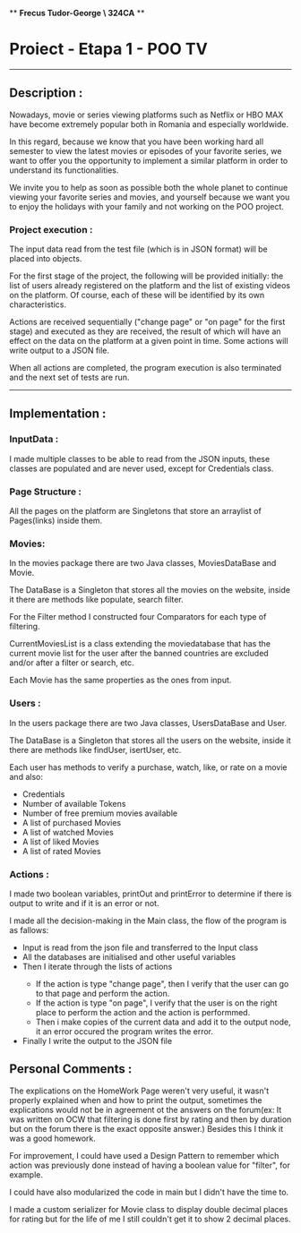 ** **Frecus Tudor-George \\ 324CA** **

# Proiect - Etapa 1 - POO TV
***
## Description :
Nowadays, movie or series viewing platforms such as Netflix or HBO MAX have become extremely popular both in Romania and especially worldwide.

In this regard, because we know that you have been working hard all semester to view the latest movies or episodes of your favorite series, we want to offer you the opportunity to implement a similar platform in order to understand its functionalities.

We invite you to help as soon as possible both the whole planet to continue viewing your favorite series and movies, and yourself because we want you to enjoy the holidays with your family and not working on the POO project.

### Project execution :
The input data read from the test file (which is in JSON format) will be placed into objects.

For the first stage of the project, the following will be provided initially: the list of users already registered on the platform and the list of existing videos on the platform. Of course, each of these will be identified by its own characteristics.

Actions are received sequentially ("change page" or "on page" for the first stage) and executed as they are received, the result of which will have an effect on the data on the platform at a given point in time. 
Some actions will write output to a JSON file.

When all actions are completed, the program execution is also terminated and the next set of tests are run.
***
## Implementation :

### InputData :
I made multiple classes to be able to read from the JSON inputs, these classes are populated and 
are never used, except for Credentials class.

### Page Structure :
All the pages on the platform are Singletons that store an arraylist of Pages(links) inside them.

### Movies:
In the movies package there are two Java classes, MoviesDataBase and Movie.

The DataBase is a Singleton that stores all the movies on the website, inside it there are methods like populate, search filter.

For the Filter method I constructed four Comparators for each type of filtering.

CurrentMoviesList is a class extending the moviedatabase that has the current movie list for the user after the banned countries are excluded and/or after a filter or search, etc.

Each Movie has the same properties as the ones from input.


### Users :
In the users package there are two Java classes, UsersDataBase and User.

The DataBase is a Singleton that stores all the users on the website, inside it there are methods like findUser, isertUser, etc.

Each user has methods to verify a purchase, watch, like, or rate on a movie and also:
<ul>
    <li>Credentials</li>
    <li>Number of available Tokens</li>
    <li>Number of free premium movies available</li>
    <li>A list of purchased Movies</li>
    <li>A list of watched Movies</li>
    <li>A list of liked Movies</li>
    <li>A list of rated Movies</li>
</ul>

### Actions :
I made two boolean variables, printOut and printError to determine if there is output to write and if it is an error or not.

I made all the decision-making in the Main class, the flow of the program is as fallows:
<ul>
    <li>Input is read from the json file and transferred to the Input class</li>
    <li>All the databases are initialised and other useful variables</li>
    <li>Then I iterate through the lists of actions</li>
    <ul>
        <li>If the action is type "change page", then I verify that the user can go to that page and perform the action.</li>
        <li>If the action is type "on page", I verify that the user is on the right place to perform the action and the action is performmed.</li>
        <li>Then i make copies of the current data and add it to the output node, it an error occured the program writes the error.</li>
    </ul>
<li>Finally I write the output to the JSON file</li>
</ul>

## Personal Comments :
The explications on the HomeWork Page weren't very useful, it wasn't properly explained when and how to print the output, sometimes the explications
would not be in agreement ot the answers on the forum(ex: It was written on OCW that filtering is done first by rating and then by duration but on the forum there is the exact opposite answer.)
Besides this I think it was a good homework.

For improvement, I could have used a Design Pattern to remember which action was previously done instead of having a boolean value for "filter", for example.

I could have also modularized the code in main but I didn't have the time to.

I made a custom serializer for Movie class to display double decimal places for rating but for the life of me I still couldn't get it to show 2 decimal places.
